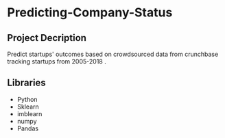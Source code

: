 # Predicting-Company-Status


## Project Decription
Predict startups' outcomes based on crowdsourced data from crunchbase tracking startups from 2005-2018 .

## Libraries
- Python
- Sklearn
- imblearn
- numpy
- Pandas


